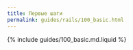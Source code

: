 ```yaml
---
title: Первые шаги
permalink: guides/rails/100_basic.html
---
```


{% include guides/100_basic.md.liquid %}
